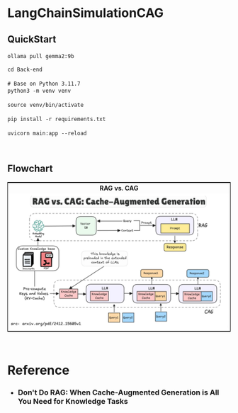 LangChainSimulationCAG
=====
QuickStart
-----
```
ollama pull gemma2:9b
```
```
cd Back-end

# Base on Python 3.11.7
python3 -m venv venv

source venv/bin/activate

pip install -r requirements.txt

uvicorn main:app --reload
```
<br />

Flowchart
-----
<table style="border-collapse: collapse; border: 1px solid black;">
    <tr>
        <th>RAG vs. CAG</th>
    </tr>
    <tr>
        <td style="padding: 5px;background-color:#fff;">
            <img src= "https://raw.githubusercontent.com/GitHub-WeiChiang/main/refs/heads/main/LangChainSimulationCAG/RAGvsCAG_CacheAugmentedGeneration.jpg" />
        </td>
    </tr>
</table>
<br />

Reference
=====
* ### Don't Do RAG: When Cache-Augmented Generation is All You Need for Knowledge Tasks
<br />
